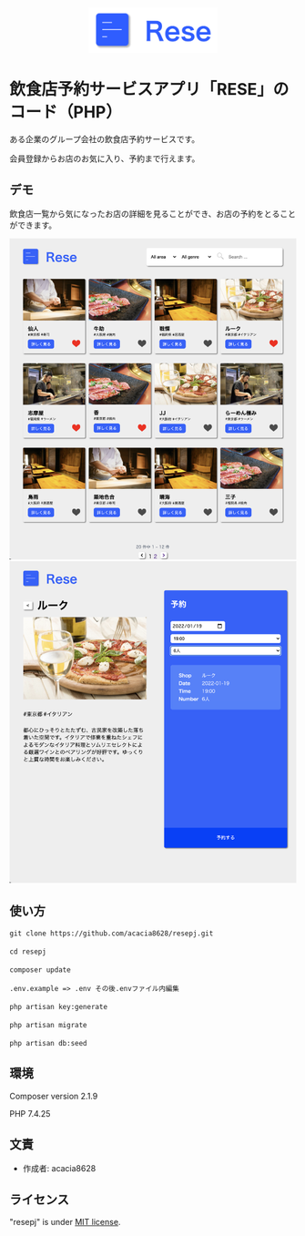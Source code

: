 <p align="center">
<img src="/public/image/rese-logo.png" height="80px">
</p>

# 飲食店予約サービスアプリ「RESE」のコード（PHP）

ある企業のグループ会社の飲食店予約サービスです。

会員登録からお店のお気に入り、予約まで行えます。

## デモ

飲食店一覧から気になったお店の詳細を見ることができ、お店の予約をとることができます。

![飲食店一覧](/public/image/demo-home.png)
![予約](/public/image/demo-reserve.png)

## 使い方

```
git clone https://github.com/acacia8628/resepj.git

cd resepj

composer update

.env.example => .env その後.envファイル内編集

php artisan key:generate

php artisan migrate

php artisan db:seed
```

## 環境

Composer version 2.1.9

PHP 7.4.25

## 文責

* 作成者: acacia8628

## ライセンス

"resepj" is under [MIT license](https://en.wikipedia.org/wiki/MIT_License).
